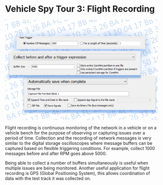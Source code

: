 # Vehicle Spy Tour 3: Flight Recording

![Figure 1: Function Block options](../../../.gitbook/assets/spytour3.gif)

Flight recording is continuous monitoring of the network in a vehicle or on a vehicle bench for the purpose of observing or capturing issues over a period of time. Collection and the recording of network messages is very similar to the digital storage oscilloscopes where message buffers can be captured based on flexible triggering conditions. For example, collect 1000 messages before and after RPM goes above 5000.

Being able to collect a number of buffers simultaneously is useful when multiple issues are being monitored. Another useful application for flight recording is GPS (Global Positioning System), this allows coordination of data with the test track it was collected on.
